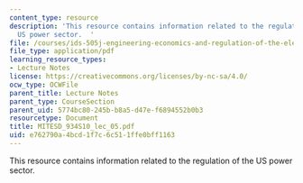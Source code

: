 ```yaml
---
content_type: resource
description: 'This resource contains information related to the regulation of the
  US power sector.  '
file: /courses/ids-505j-engineering-economics-and-regulation-of-the-electric-power-sector-spring-2010/e762790a4bcd1f7c6c511ffe0bff1163_MITESD_934S10_lec_05.pdf
file_type: application/pdf
learning_resource_types:
- Lecture Notes
license: https://creativecommons.org/licenses/by-nc-sa/4.0/
ocw_type: OCWFile
parent_title: Lecture Notes
parent_type: CourseSection
parent_uid: 5774bc80-245b-b8a5-d47e-f6894552b0b3
resourcetype: Document
title: MITESD_934S10_lec_05.pdf
uid: e762790a-4bcd-1f7c-6c51-1ffe0bff1163
---
```

This resource contains information related to the regulation of the US power sector.  